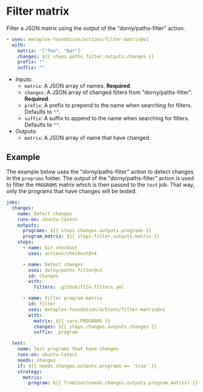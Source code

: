 # Filter matrix

Filter a JSON matrix using the output of the "dorny/paths-filter" action.

```yaml
- uses: metaplex-foundation/actions/filter-matrix@v1
  with:
    matrix: '["foo", "bar"]'
    changes: ${{ steps.paths_filter.outputs.changes }}
    prefix: ""
    suffix: ""
```

- Inputs:
  - `matrix`: A JSON array of names. **Required**.
  - `changes`: A JSON array of changed filters from "dorny/paths-filter". **Required**.
  - `prefix`: A prefix to prepend to the name when searching for filters. Defaults to `""`.
  - `suffix`: A suffix to append to the name when searching for filters. Defaults to `""`.
- Outputs:
  - `matrix`: A JSON array of name that have changed.

## Example

The example below uses the "dorny/paths-filter" action to detect changes in the `programs` folder. The output of the "dorny/paths-filter" action is used to filter the `PROGRAMS` matrix which is then passed to the `test` job. That way, only the programs that have changes will be tested.

```yaml
jobs:
  changes:
    name: Detect changes
    runs-on: ubuntu-latest
    outputs:
      programs: ${{ steps.changes.outputs.programs }}
      program_matrix: ${{ steps.filter.outputs.matrix }}
    steps:
      - name: Git checkout
        uses: actions/checkout@v4

      - name: Detect changes
        uses: dorny/paths-filter@v2
        id: changes
        with:
          filters: .github/file-filters.yml

      - name: Filter program matrix
        id: filter
        uses: metaplex-foundation/actions/filter-matrix@v1
        with:
          matrix: ${{ vars.PROGRAMS }}
          changes: ${{ steps.changes.outputs.changes }}
          suffix: _program

  test:
    name: Test programs that have changes
    runs-on: ubuntu-latest
    needs: changes
    if: ${{ needs.changes.outputs.programs == 'true' }}
    strategy:
      matrix:
        program: ${{ fromJson(needs.changes.outputs.program_matrix) }}
```
